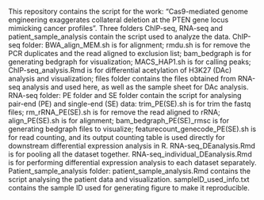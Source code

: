 This repository contains the script for the work: “Cas9-mediated genome engineering exaggerates collateral deletion at the PTEN gene locus mimicking cancer profiles”.
Three folders ChIP-seq, RNA-seq and patient_sample_analysis contain the script used to analyze the data. 
ChIP-seq folder: BWA_align_MEM.sh is for alignment; rmdu.sh is for remove the PCR duplicates and the read aligned to exclusion list; bam_bedgraph is for generating bedgraph for visualization; MACS_HAP1.sh is for calling peaks; ChIP-seq_analysis.Rmd is for differential acetylation of H3K27 (DAc) analysis and visualization; files folder contains the files obtained from RNA-seq analysis and used here, as well as the sample sheet for DAc analysis.
RNA-seq folder: PE folder and SE folder contain the script for analysing pair-end (PE) and single-end (SE) data: trim_PE(SE).sh is for trim the fastq files; rm_rRNA_PE(SE).sh is for remove the read aligned to rRNA; align_PE(SE).sh is for alignment; bam_bedgraph_PE(SE)_rmsc is for generating bedgraph files to visualize; featurecount_genecode_PE(SE).sh is for read counting, and its output counting table is used directly for downstream differential expression analysis in R. RNA-seq_DEanalysis.Rmd is for pooling all the dataset together. RNA-seq_individual_DEanalysis.Rmd is for performing differential expression analysis to each dataset separately.
Patient_sample_analysis folder: patient_sample_analysis.Rmd contains the script analysing the patient data and visualization. sampleID_used_info.txt contains the sample ID used for generating figure to make it reproducible.


